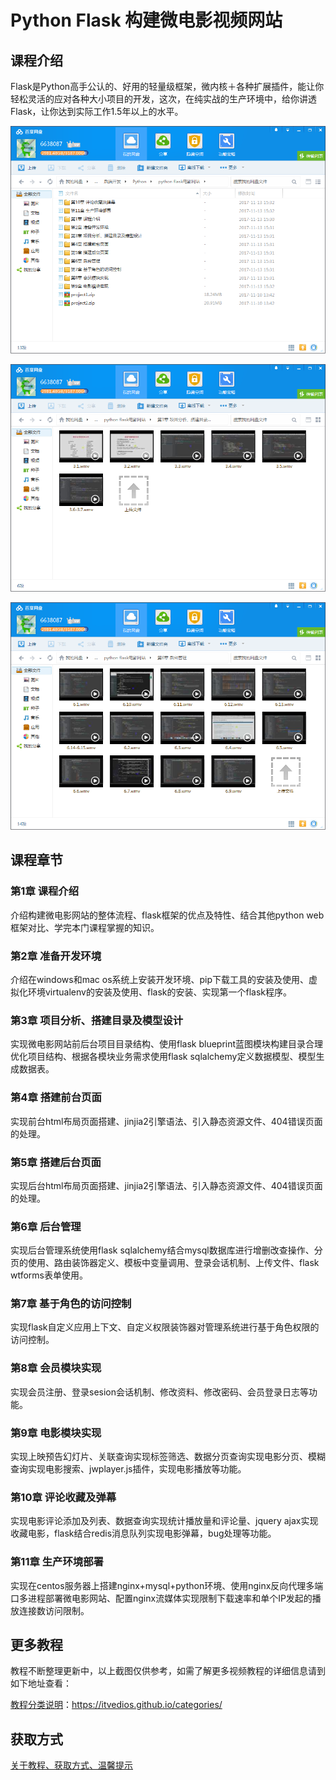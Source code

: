# Python Flask 构建微电影视频网站

## 课程介绍

Flask是Python高手公认的、好用的轻量级框架，微内核＋各种扩展插件，能让你轻松灵活的应对各种大小项目的开发，这次，在纯实战的生产环境中，给你讲透Flask，让你达到实际工作1.5年以上的水平。

![](img/PythonFlask构建微电影视频网站1.png)

<!--more-->

![](img/PythonFlask构建微电影视频网站2.png)

![](img/PythonFlask构建微电影视频网站3.png)

## 课程章节

### 第1章 课程介绍

介绍构建微电影网站的整体流程、flask框架的优点及特性、结合其他python web框架对比、学完本门课程掌握的知识。

### 第2章 准备开发环境

介绍在windows和mac os系统上安装开发环境、pip下载工具的安装及使用、虚拟化环境virtualenv的安装及使用、flask的安装、实现第一个flask程序。

### 第3章 项目分析、搭建目录及模型设计

实现微电影网站前后台项目目录结构、使用flask blueprint蓝图模块构建目录合理优化项目结构、根据各模块业务需求使用flask sqlalchemy定义数据模型、模型生成数据表。

### 第4章 搭建前台页面

实现前台html布局页面搭建、jinjia2引擎语法、引入静态资源文件、404错误页面的处理。

### 第5章 搭建后台页面

实现后台html布局页面搭建、jinjia2引擎语法、引入静态资源文件、404错误页面的处理。

### 第6章 后台管理

实现后台管理系统使用flask sqlalchemy结合mysql数据库进行增删改查操作、分页的使用、路由装饰器定义、模板中变量调用、登录会话机制、上传文件、flask wtforms表单使用。

### 第7章 基于角色的访问控制

实现flask自定义应用上下文、自定义权限装饰器对管理系统进行基于角色权限的访问控制。

### 第8章 会员模块实现

实现会员注册、登录sesion会话机制、修改资料、修改密码、会员登录日志等功能。

### 第9章 电影模块实现

实现上映预告幻灯片、关联查询实现标签筛选、数据分页查询实现电影分页、模糊查询实现电影搜索、jwplayer.js插件，实现电影播放等功能。

### 第10章 评论收藏及弹幕

实现电影评论添加及列表、数据查询实现统计播放量和评论量、jquery ajax实现收藏电影，flask结合redis消息队列实现电影弹幕，bug处理等功能。

### 第11章 生产环境部署

实现在centos服务器上搭建nginx+mysql+python环境、使用nginx反向代理多端口多进程部署微电影网站、配置nginx流媒体实现限制下载速率和单个IP发起的播放连接数访问限制。

## 更多教程

教程不断整理更新中，以上截图仅供参考，如需了解更多视频教程的详细信息请到如下地址查看：

[教程分类说明](https://itvedios.github.io/categories/)：<https://itvedios.github.io/categories/>

## 获取方式

[关于教程、获取方式、温馨提示](https://itvedios.github.io/about/)
